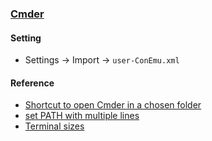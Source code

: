### [Cmder](https://cmder.app/)

#### Setting

- Settings → Import → `user-ConEmu.xml`

#### Reference

- [Shortcut to open Cmder in a chosen folder](https://github.com/cmderdev/cmder#shortcut-to-open-cmder-in-a-chosen-folder)
- [set PATH with multiple lines](https://stackoverflow.com/questions/40909459/set-path-with-multiple-lines)
- [Terminal sizes](https://help.gnome.org/users/gnome-terminal/stable/app-terminal-sizes.html.en)